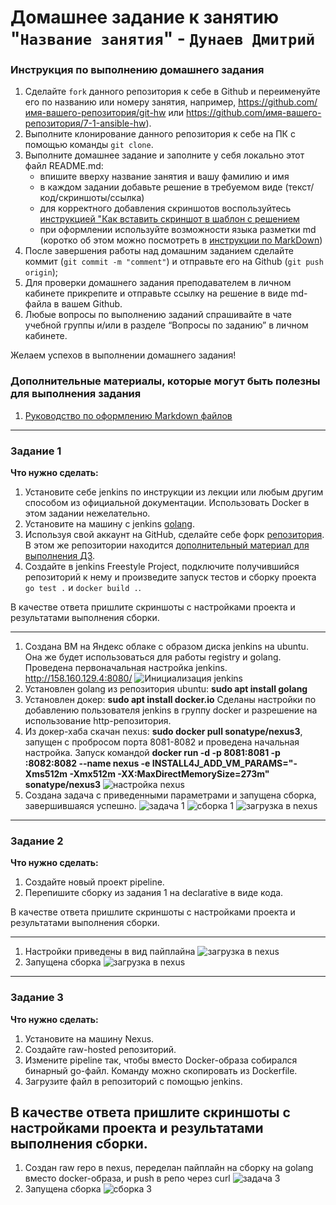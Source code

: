 # Домашнее задание к занятию "`Название занятия`" - `Дунаев Дмитрий`


### Инструкция по выполнению домашнего задания

   1. Сделайте `fork` данного репозитория к себе в Github и переименуйте его по названию или номеру занятия, например, https://github.com/имя-вашего-репозитория/git-hw или  https://github.com/имя-вашего-репозитория/7-1-ansible-hw).
   2. Выполните клонирование данного репозитория к себе на ПК с помощью команды `git clone`.
   3. Выполните домашнее задание и заполните у себя локально этот файл README.md:
      - впишите вверху название занятия и вашу фамилию и имя
      - в каждом задании добавьте решение в требуемом виде (текст/код/скриншоты/ссылка)
      - для корректного добавления скриншотов воспользуйтесь [инструкцией "Как вставить скриншот в шаблон с решением](https://github.com/netology-code/sys-pattern-homework/blob/main/screen-instruction.md)
      - при оформлении используйте возможности языка разметки md (коротко об этом можно посмотреть в [инструкции  по MarkDown](https://github.com/netology-code/sys-pattern-homework/blob/main/md-instruction.md))
   4. После завершения работы над домашним заданием сделайте коммит (`git commit -m "comment"`) и отправьте его на Github (`git push origin`);
   5. Для проверки домашнего задания преподавателем в личном кабинете прикрепите и отправьте ссылку на решение в виде md-файла в вашем Github.
   6. Любые вопросы по выполнению заданий спрашивайте в чате учебной группы и/или в разделе “Вопросы по заданию” в личном кабинете.
   
Желаем успехов в выполнении домашнего задания!
   
### Дополнительные материалы, которые могут быть полезны для выполнения задания

1. [Руководство по оформлению Markdown файлов](https://gist.github.com/Jekins/2bf2d0638163f1294637#Code)

---

### Задание 1

**Что нужно сделать:**

1. Установите себе jenkins по инструкции из лекции или любым другим способом из официальной документации. Использовать Docker в этом задании нежелательно.
2. Установите на машину с jenkins [golang](https://golang.org/doc/install).
3. Используя свой аккаунт на GitHub, сделайте себе форк [репозитория](https://github.com/netology-code/sdvps-materials.git). В этом же репозитории находится [дополнительный материал для выполнения ДЗ](https://github.com/netology-code/sdvps-materials/blob/main/CICD/8.2-hw.md).
3. Создайте в jenkins Freestyle Project, подключите получившийся репозиторий к нему и произведите запуск тестов и сборку проекта ```go test .``` и  ```docker build .```.

В качестве ответа пришлите скриншоты с настройками проекта и результатами выполнения сборки.

---
1. Создана ВМ на Яндекс облаке с образом диска jenkins на ubuntu. Она же будет использоваться для работы registry и golang.
Проведена первоначальная настройка jenkins. http://158.160.129.4:8080/
![Инициализация jenkins](https://github.com/duskdemon/sys-29-hw-8.02/blob/main/img/8-02-vmyc-jenki.png)
2. Установлен golang из репозитория ubuntu: **sudo apt install golang**
3. Установлен докер: **sudo apt install docker.io**
Сделаны настройки по добавлению пользователя jenkins в группу docker и разрешение на использование http-репозитория.
4. Из докер-хаба скачан nexus: **sudo docker pull sonatype/nexus3**, запущен с пробросом порта 8081-8082 и проведена
начальная настройка. Запуск командой **docker run -d -p 8081:8081 -p :8082:8082 --name nexus -e INSTALL4J_ADD_VM_PARAMS="-Xms512m -Xmx512m -XX:MaxDirectMemorySize=273m" sonatype/nexus3**
![настройка nexus](https://github.com/duskdemon/sys-29-hw-8.02/blob/main/img/8-02-vmyc-nexus.png)
5. Создана задача с приведенными параметрами и запущена сборка, завершившаяся успешно.
![задача 1](https://github.com/duskdemon/sys-29-hw-8.02/blob/main/img/8-02-vmyc-jenk1.png)
![сборка 1](https://github.com/duskdemon/sys-29-hw-8.02/blob/main/img/8-02-vmyc-build1.png)
![загрузка в nexus](https://github.com/duskdemon/sys-29-hw-8.02/blob/main/img/8-02-vmyc-repo1.png)

---

### Задание 2

**Что нужно сделать:**

1. Создайте новый проект pipeline.
2. Перепишите сборку из задания 1 на declarative в виде кода.

В качестве ответа пришлите скриншоты с настройками проекта и результатами выполнения сборки.

---
1. Настройки приведены в вид пайплайна 
![загрузка в nexus](https://github.com/duskdemon/sys-29-hw-8.02/blob/main/img/8-02-vmyc-jenk2.png)
2. Запущена сборка
![загрузка в nexus](https://github.com/duskdemon/sys-29-hw-8.02/blob/main/img/8-02-vmyc-build2.png)

---

### Задание 3

**Что нужно сделать:**

1. Установите на машину Nexus.
1. Создайте raw-hosted репозиторий.
1. Измените pipeline так, чтобы вместо Docker-образа собирался бинарный go-файл. Команду можно скопировать из Dockerfile.
1. Загрузите файл в репозиторий с помощью jenkins.

В качестве ответа пришлите скриншоты с настройками проекта и результатами выполнения сборки.
---

1. Создан raw repo в nexus, переделан пайплайн на сборку на golang вместо docker-образа, и push в репо через curl
![задача 3](https://github.com/duskdemon/sys-29-hw-8.02/blob/main/img/8-02-vmyc-jenk3.png)
2. Запущена сборка
![сборка 3](https://github.com/duskdemon/sys-29-hw-8.02/blob/main/img/8-02-vmyc-build3.png)
